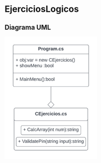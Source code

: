 # EjerciciosLogicos

## Diagrama UML

<img src="https://github.com/alejandrom13/EjerciciosLogicos/blob/main/UML%20Diagram.png" width="300" />
